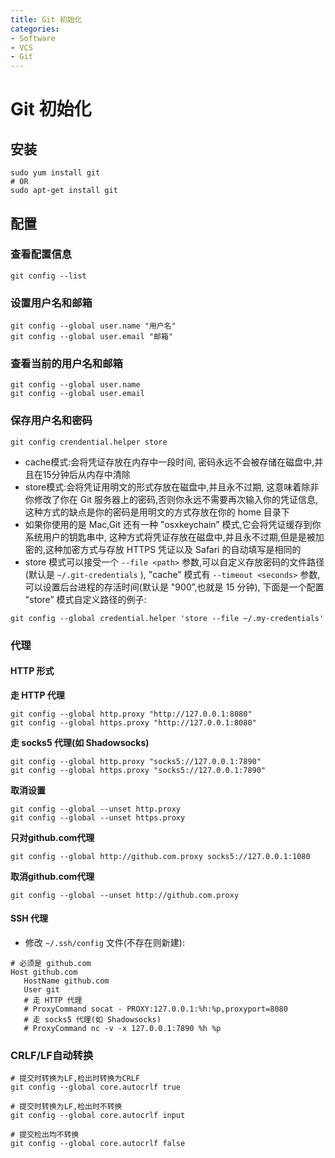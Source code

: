 ```yaml
---
title: Git 初始化
categories:
- Software
- VCS
- Git
---
```

# Git 初始化

## 安装

```shell
sudo yum install git
# OR
sudo apt-get install git
```

## 配置

### 查看配置信息

```shell
git config --list
```

### 设置用户名和邮箱

```shell
git config --global user.name "用户名"
git config --global user.email "邮箱"
```

### 查看当前的用户名和邮箱

```shell
git config --global user.name
git config --global user.email
```

### 保存用户名和密码

```shell
git config crendential.helper store
```

- cache模式:会将凭证存放在内存中一段时间, 密码永远不会被存储在磁盘中,并且在15分钟后从内存中清除
- store模式:会将凭证用明文的形式存放在磁盘中,并且永不过期, 这意味着除非你修改了你在 Git 服务器上的密码,否则你永远不需要再次输入你的凭证信息, 这种方式的缺点是你的密码是用明文的方式存放在你的 home 目录下
- 如果你使用的是 Mac,Git 还有一种 "osxkeychain” 模式,它会将凭证缓存到你系统用户的钥匙串中, 这种方式将凭证存放在磁盘中,并且永不过期,但是是被加密的,这种加密方式与存放 HTTPS 凭证以及 Safari 的自动填写是相同的
- store 模式可以接受一个 `--file <path>` 参数,可以自定义存放密码的文件路径(默认是 `~/.git-credentials` ), "cache” 模式有 `--timeout <seconds>` 参数,可以设置后台进程的存活时间(默认是 "900”,也就是 15 分钟), 下面是一个配置 "store” 模式自定义路径的例子:

```shell
git config --global credential.helper 'store --file ~/.my-credentials'
```

### 代理

#### HTTP 形式

**走 HTTP 代理**

```
git config --global http.proxy "http://127.0.0.1:8080"
git config --global https.proxy "http://127.0.0.1:8080"
```

**走 socks5 代理(如 Shadowsocks)**

```
git config --global http.proxy "socks5://127.0.0.1:7890"
git config --global https.proxy "socks5://127.0.0.1:7890"
```

**取消设置**

```
git config --global --unset http.proxy
git config --global --unset https.proxy
```

**只对github.com代理**

```shell
git config --global http://github.com.proxy socks5://127.0.0.1:1080
```

**取消github.com代理**

```shell
git config --global --unset http://github.com.proxy
```

#### SSH 代理

- 修改 `~/.ssh/config` 文件(不存在则新建):

```
# 必须是 github.com
Host github.com
   HostName github.com
   User git
   # 走 HTTP 代理
   # ProxyCommand socat - PROXY:127.0.0.1:%h:%p,proxyport=8080
   # 走 socks5 代理(如 Shadowsocks)
   # ProxyCommand nc -v -x 127.0.0.1:7890 %h %p
```

### CRLF/LF自动转换

```shell
# 提交时转换为LF,检出时转换为CRLF
git config --global core.autocrlf true

# 提交时转换为LF,检出时不转换
git config --global core.autocrlf input

# 提交检出均不转换
git config --global core.autocrlf false
```
